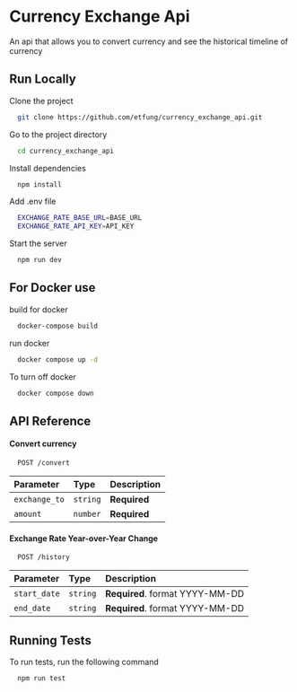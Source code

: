 # Currency Exchange Api


An api that allows you to convert currency and see the historical timeline of currency


## Run Locally

Clone the project

```bash
  git clone https://github.com/etfung/currency_exchange_api.git
```

Go to the project directory

```bash
  cd currency_exchange_api
```

Install dependencies

```bash
  npm install
```

Add .env file

```bash
  EXCHANGE_RATE_BASE_URL=BASE_URL
  EXCHANGE_RATE_API_KEY=API_KEY
```

Start the server

```bash
  npm run dev
```

## For Docker use

build for docker
```bash
  docker-compose build
```

run docker
```bash
  docker compose up -d
```

To turn off docker
```bash
  docker compose down
```
## API Reference

#### Convert currency

```http
  POST /convert
```

| Parameter | Type     | Description                |
| :-------- | :------- | :------------------------- |
| `exchange_to` | `string` | **Required** |
| `amount` | `number` | **Required** |

#### Exchange Rate Year-over-Year Change

```http
  POST /history
```

| Parameter | Type     | Description                       |
| :-------- | :------- | :-------------------------------- |
| `start_date` | `string` | **Required**. format YYYY-MM-DD |
| `end_date` | `string` | **Required**. format YYYY-MM-DD |




## Running Tests

To run tests, run the following command

```bash
  npm run test
```

